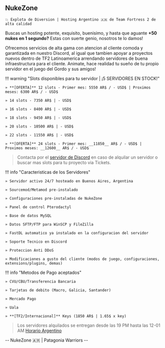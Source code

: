 ## **NukeZone**
`💥 Explota de Diversion | Hosting Argentino 🇦🇷 de Team Fortress 2 de alta calidad`

Buscas un hosting potente, exquisito, buenisimo, y hasta que aguante **+50 nukes en 1 segundo?** Estas con suerte genio, nosotros te lo damos!

Ofrecemos servicios de alta gama con atencion al cliente comoda y garantizada en nuestro Discord, al igual que tambien apoyar a proyectos nuevos dentro de TF2 Latinoamerica arrendando servidores de buena infraestructura para el cliente. Animate, hace realidad tu sueño de tu propio servidor en el juego del Gordo y sus amigos!

!!! warning "Slots disponibles para tu servidor | ¡5 SERVIDORES EN STOCK!"

	» **[OFERTA]** 12 slots - Primer mes: 5550 AR$ / - USD$ | Proximos meses: 6300 AR$ / - USD$

	» 14 slots - 7350 AR$ | - USD$

	» 16 slots - 8400 AR$ | - USD$

	» 18 slots - 9450 AR$ | - USD$

	» 20 slots - 10500 AR$ | - USD$

	» 22 slots - 11550 AR$ | - USD$

	» **[OFERTA]** 24 slots - Primer mes: __11850__ AR$ / - USD$ | Proximos meses: __12600__ AR$ / - USD$


> Contacta por el [servidor de Discord](https://discord.gg/yfD2u3EbGp) en caso de alquilar un servidor o buscar mas slots para tu proyecto via Tickets.


!!! info "Caracteristicas de los Servidores"

	» Servidor activo 24/7 hosteado en Buenos Aires, Argentina

	» Sourcemod/Metamod pre-instalado

	» Configuraciones pre-instaladas de NukeZone

	» Panel de control Pterodactyl

	» Base de datos MySQL

	» Datos SFTP/FTP para WinSCP y FileZilla

	» FastDL automatico ya instalado en la configuracion del servidor

	» Soporte Tecnico en Discord

	» Proteccion Anti DDoS

	» Modificaciones a gusto del cliente (modos de juego, configuraciones, extensions/plugins, demas)

!!! info "Metodos de Pago aceptados"

	» CVU/CBU/Transferencia Bancaria

	» Tarjetas de debito (Macro, Galicia, Santander)

	» Mercado Pago

	» Uala

	» **[TF2/Internacional]** Keys (1850 AR$ | 1.65$ x key)

> Los servidores alquilados se entregan desde las 19 PM hasta las 12-01 AM [Horario Argentino](https://time.is/es/Buenos_Aires)

-- NukeZone 🇦🇷 | Patagonia Warriors --